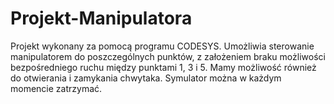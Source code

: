 # Projekt-Manipulatora
Projekt wykonany za pomocą programu CODESYS. Umożliwia sterowanie manipulatorem do poszczególnych punktów, z założeniem braku możliwości bezpośredniego ruchu
między punktami 1, 3 i 5. Mamy możliwość również do otwierania i zamykania chwytaka. Symulator można w każdym momencie zatrzymać.
